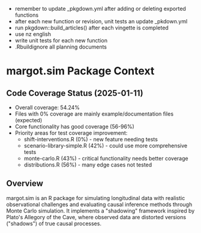 - remember to update _pkgdown.yml after adding or deleting exported functions
- after each new function or revision, unit tests an update _pkdown.yml
- run pkgdown::build_articles() after each vingette is completed
- use nz english
- write unit tests for each new function
- .Rbuildignore all planning documents

# margot.sim Package Context

## Code Coverage Status (2025-01-11)
- Overall coverage: 54.24%
- Files with 0% coverage are mainly example/documentation files (expected)
- Core functionality has good coverage (56-96%)
- Priority areas for test coverage improvement:
  - shift-interventions.R (0%) - new feature needing tests
  - scenario-library-simple.R (42%) - could use more comprehensive tests
  - monte-carlo.R (43%) - critical functionality needs better coverage
  - distributions.R (56%) - many edge cases not tested

## Overview
margot.sim is an R package for simulating longitudinal data with realistic observational challenges and evaluating causal inference methods through Monte Carlo simulation. It implements a "shadowing" framework inspired by Plato's Allegory of the Cave, where observed data are distorted versions ("shadows") of true causal processes.
